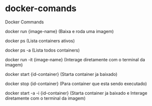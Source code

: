 # docker-comands
Docker Commands


docker run {image-name} (Baixa e roda uma imagem)

docker ps (Lista containers ativos)

docker ps -a (Lista todos containers)

docker run -it {image-name} (Interage diretamente com o terminal da imagem)

docker start {id-container} (Starta container ja baixado)
  
docker stop {id-container} (Para container que esta sendo executado)

docker start -a -i {id-container} (Starta container ja baixado e Interage diretamente com o terminal da imagem)
